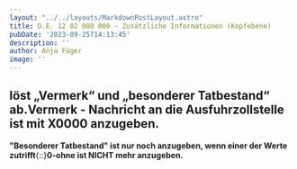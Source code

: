 ```yaml
---
layout: "../../layouts/MarkdownPostLayout.astro"
title: D.E. 12 02 000 000 - Zusätzliche Informationen (Kopfebene)
pubDate: '2023-09-25T14:13:45'
description: ''
author: Anja Füger
image: ''
---
```


## löst „Vermerk“ und „besonderer Tatbestand“ ab.Vermerk - Nachricht an die Ausfuhrzollstelle ist mit X0000 anzugeben.

**\"Besonderer Tatbestand\" ist nur noch anzugeben, wenn einer der Werte zutrifft**{::}**0-ohne ist NICHT mehr anzugeben.**